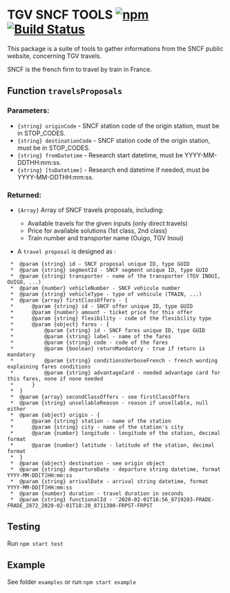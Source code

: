 # TGV SNCF TOOLS [![npm](https://img.shields.io/npm/v/tgv-sncf-tools)](https://www.npmjs.com/package/tgv-sncf-tools) [![Build Status](https://travis-ci.com/AlexandrePalo/tgv-sncf-tools.svg?branch=master)](https://travis-ci.com/AlexandrePalo/tgv-sncf-tools)

This package is a suite of tools to gather informations from the SNCF public website, concerning TGV travels.

SNCF is the french firm to travel by train in France.

## Function `travelsProposals`

### Parameters:

-   `{string} originCode` - SNCF station code of the origin station, must be in STOP_CODES.
-   `{string} destinationCode` - SNCF station code of the origin station, must be in STOP_CODES.
-   `{string} fromDatetime` - Research start datetime, must be YYYY-MM-DDTHH:mm:ss.
-   `{string} [toDatetime]` - Research end datetime if needed, must be YYYY-MM-DDTHH:mm:ss.

### Returned:

-   `{Array}` Array of SNCF travels proposals, including:

    -   Available travels for the given inputs (only direct travels)
    -   Price for available solutions (1st class, 2nd class)
    -   Train number and transporter name (Ouigo, TGV Inoui)

-   A `travel proposal` is designed as :

```
 *  @param {string} id - SNCF proposal unique ID, type GUID
 *  @param {string} segmentId - SNCF segment unique ID, type GUID
 *  @param {string} transporter - name of the transporter (TGV INOUI, OUIGO, ...)
 *  @param {number} vehicleNumber - SNCF vehicule number
 *  @param {string} vehicleType - type of vehicule (TRAIN, ...)
 *  @param {array} firstClassOffers - {
 *      @param {string} id - SNCF offer unique ID, type GUID
 *      @param {number} amount - ticket price for this offer
 *      @param {string} flexibility - code of the flexibility type
 *      @param {object} fares - {
 *          @param {string} id - SNCF fares unique ID, type GUID
 *          @param {string} label - name of the fares
 *          @param {string} code - code of the fares
 *          @param {boolean} returnMandatory - true if return is mandatory
 *          @param {string} conditionsVerboseFrench - french wording explaining fares conditions
 *          @param {string} advantageCard - needed advantage card for this fares, none if none needed
 *      }
 *  }
 *  @param {array} secondClassOffers - see firstClassOffers
 *  @param {string} unsellableReason - reason if unsellable, null either
 *  @param {object} origin - {
 *      @param {string} station - name of the station
 *      @param {string} city - name of the station's city
 *      @param {number} longitude - longitude of the station, decimal format
 *      @param {number} latitude - latitude of the station, decimal format
 *  }
 *  @param {object} destination - see origin object
 *  @param {string} departureDate - departure string datetime, format YYYY-MM-DD[T]HH:mm:ss
 *  @param {string} arrivalDate - arrival string datetime, format YYYY-MM-DD[T]HH:mm:ss
 *  @param {number} duration - travel duration in seconds
 *  @param {string} functionalId - '2020-02-01T16:56_8719203-FRADE-FRADE_2872_2020-02-01T18:20_8711300-FRPST-FRPST
```

## Testing

Run `npm start test`

## Example

See folder `examples` or run `npm start example`
